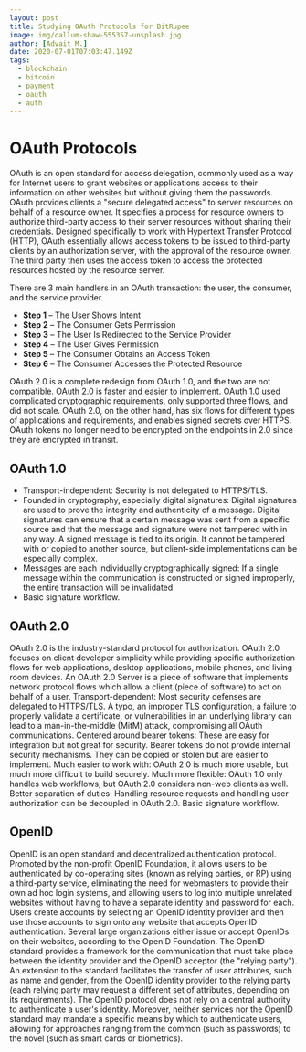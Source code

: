 ```yaml
---
layout: post
title: Studying OAuth Protocols for BitRupee
image: img/callum-shaw-555357-unsplash.jpg
author: [Advait M.]
date: 2020-07-01T07:03:47.149Z
tags:
  - blockchain
  - bitcoin
  - payment
  - oauth
  - auth
---
```


# OAuth Protocols

OAuth is an open standard for access delegation, commonly used as a way for Internet users to grant websites or applications access to their information on other websites but without giving them the passwords.
OAuth provides clients a "secure delegated access" to server resources on behalf of a resource owner. It specifies a process for resource owners to authorize third-party access to their server resources without sharing their credentials. Designed specifically to work with Hypertext Transfer Protocol (HTTP), OAuth essentially allows access tokens to be issued to third-party clients by an authorization server, with the approval of the resource owner. The third party then uses the access token to access the protected resources hosted by the resource server.

There are 3 main handlers in an OAuth transaction: the user, the consumer, and the service provider.
 - **Step 1** – The User Shows Intent  
 - **Step 2** – The Consumer Gets Permission  
 - **Step 3** – The User Is Redirected to the Service Provider  
 - **Step 4** – The User Gives Permission  
 - **Step 5** – The Consumer Obtains an Access Token  
 - **Step 6** – The Consumer Accesses the Protected Resource  

OAuth 2.0 is a complete redesign from OAuth 1.0, and the two are not compatible. OAuth 2.0 is faster and easier to implement. OAuth 1.0 used complicated cryptographic requirements, only supported three flows, and did not scale. OAuth 2.0, on the other hand, has six flows for different types of applications and requirements, and enables signed secrets over HTTPS. OAuth tokens no longer need to be encrypted on the endpoints in 2.0 since they are encrypted in transit.

## OAuth 1.0
- Transport-independent: Security is not delegated to HTTPS/TLS.
- Founded in cryptography, especially digital signatures: Digital signatures are used to prove the integrity and authenticity of a message. Digital signatures can ensure that a certain message was sent from a specific source and that the message and signature were not tampered with in any way. A signed message is tied to its origin. It cannot be tampered with or copied to another source, but client-side implementations can be especially complex.
- Messages are each individually cryptographically signed: If a single message within the communication is constructed or signed improperly, the entire transaction will be invalidated
- Basic signature workflow.
## OAuth 2.0
OAuth 2.0 is the industry-standard protocol for authorization. OAuth 2.0 focuses on client developer simplicity while providing specific authorization flows for web applications, desktop applications, mobile phones, and living room devices. An OAuth 2.0 Server is a piece of software that implements network protocol flows which allow a client (piece of software) to act on behalf of a user.
Transport-dependent: Most security defenses are delegated to HTTPS/TLS. A typo, an improper TLS configuration, a failure to properly validate a certificate, or vulnerabilities in an underlying library can lead to a man-in-the-middle (MitM) attack, compromising all OAuth communications.
Centered around bearer tokens: These are easy for integration but not great for security. Bearer tokens do not provide internal security mechanisms. They can be copied or stolen but are easier to implement.
Much easier to work with: OAuth 2.0 is much more usable, but much more difficult to build securely.
Much more flexible: OAuth 1.0 only handles web workflows, but OAuth 2.0 considers non-web clients as well.
Better separation of duties: Handling resource requests and handling user authorization can be decoupled in OAuth 2.0.
Basic signature workflow.

## OpenID
OpenID is an open standard and decentralized authentication protocol. Promoted by the non-profit OpenID Foundation, it allows users to be authenticated by co-operating sites (known as relying parties, or RP) using a third-party service, eliminating the need for webmasters to provide their own ad hoc login systems, and allowing users to log into multiple unrelated websites without having to have a separate identity and password for each. Users create accounts by selecting an OpenID identity provider and then use those accounts to sign onto any website that accepts OpenID authentication. Several large organizations either issue or accept OpenIDs on their websites, according to the OpenID Foundation.
The OpenID standard provides a framework for the communication that must take place between the identity provider and the OpenID acceptor (the "relying party"). An extension to the standard facilitates the transfer of user attributes, such as name and gender, from the OpenID identity provider to the relying party (each relying party may request a different set of attributes, depending on its requirements). The OpenID protocol does not rely on a central authority to authenticate a user's identity. Moreover, neither services nor the OpenID standard may mandate a specific means by which to authenticate users, allowing for approaches ranging from the common (such as passwords) to the novel (such as smart cards or biometrics).

